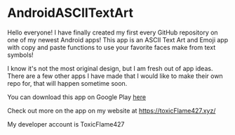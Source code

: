 # AndroidASCIITextArt

Hello everyone! I have finally created my first every GitHub repository on one of my newest Android apps!
This app is an ASCII Text Art and Emoji app with copy and paste functions to use your favorite faces make from text symbols!

I know it's not the most original design, but I am fresh out of app ideas. There are a few other apps I have made that I would like to make their own repo for,
that will happen sometime soon.

You can download this app on Google Play <a href="https://play.google.com/store/apps/details?id=com.toxicflame427.asciiart" target="_blank">here</a>

Check out more on the app on my website at <a href="https://www.toxicflame427.xyz/pages/app_pages/ascii_text_art.html" target="_blank">https://toxicFlame427.xyz/</a>

My developer account is ToxicFlame427
